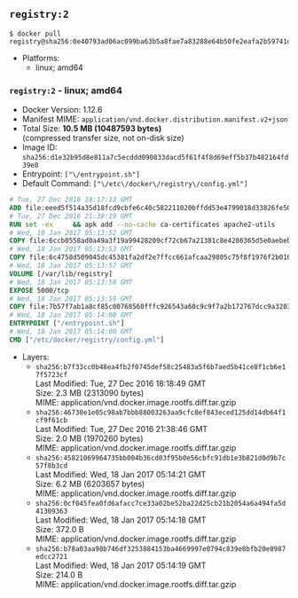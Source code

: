 ## `registry:2`

```console
$ docker pull registry@sha256:0e40793ad06ac099ba63b5a8fae7a83288e64b50fe2eafa2b59741de85fd3b97
```

-	Platforms:
	-	linux; amd64

### `registry:2` - linux; amd64

-	Docker Version: 1.12.6
-	Manifest MIME: `application/vnd.docker.distribution.manifest.v2+json`
-	Total Size: **10.5 MB (10487593 bytes)**  
	(compressed transfer size, not on-disk size)
-	Image ID: `sha256:d1e32b95d8e811a7c5ecddd090833dacd5f61f4f8d69eff5b37b482164fd39e8`
-	Entrypoint: `["\/entrypoint.sh"]`
-	Default Command: `["\/etc\/docker\/registry\/config.yml"]`

```dockerfile
# Tue, 27 Dec 2016 18:17:13 GMT
ADD file:eeed5f514a35d18fcd9cbfe6c40c582211020bffdd53e4799018d33826fe5067 in / 
# Tue, 27 Dec 2016 21:38:19 GMT
RUN set -ex     && apk add --no-cache ca-certificates apache2-utils
# Wed, 18 Jan 2017 05:13:52 GMT
COPY file:6ccb0558ad0a49a3f19a99428209cf72cb67a21381c8e4286365d5e0aebebd50 in /bin/registry 
# Wed, 18 Jan 2017 05:13:53 GMT
COPY file:6c4758d509045dc45381fa2df2e7ffcc661afcaa29805c75f8f1976f2b016db8 in /etc/docker/registry/config.yml 
# Wed, 18 Jan 2017 05:13:57 GMT
VOLUME [/var/lib/registry]
# Wed, 18 Jan 2017 05:13:58 GMT
EXPOSE 5000/tcp
# Wed, 18 Jan 2017 05:13:59 GMT
COPY file:7b57f7ab1a8cf85c00768560fffc926543a60c9c9f7a2b172767dcc9a3203394 in /entrypoint.sh 
# Wed, 18 Jan 2017 05:14:00 GMT
ENTRYPOINT ["/entrypoint.sh"]
# Wed, 18 Jan 2017 05:14:00 GMT
CMD ["/etc/docker/registry/config.yml"]
```

-	Layers:
	-	`sha256:b7f33cc0b48ea4fb2f0745def58c25483a5f6b7aed5b41ce8f1cb6e17f5723cf`  
		Last Modified: Tue, 27 Dec 2016 18:18:49 GMT  
		Size: 2.3 MB (2313090 bytes)  
		MIME: application/vnd.docker.image.rootfs.diff.tar.gzip
	-	`sha256:46730e1e05c98ab7bbb88003263aa9cfc8ef843eced125dd14db64f1cf9f61cb`  
		Last Modified: Tue, 27 Dec 2016 21:38:46 GMT  
		Size: 2.0 MB (1970260 bytes)  
		MIME: application/vnd.docker.image.rootfs.diff.tar.gzip
	-	`sha256:45821069964735bb004b36cd03f95b0e56cbfc91db1e3b821d0d9b7c57f8b3cd`  
		Last Modified: Wed, 18 Jan 2017 05:14:21 GMT  
		Size: 6.2 MB (6203657 bytes)  
		MIME: application/vnd.docker.image.rootfs.diff.tar.gzip
	-	`sha256:0cf045fea0fd6afacc7ce33a02be52ba22d25cb21b2054a6a494fa5d41309363`  
		Last Modified: Wed, 18 Jan 2017 05:14:18 GMT  
		Size: 372.0 B  
		MIME: application/vnd.docker.image.rootfs.diff.tar.gzip
	-	`sha256:b78a03aa98b746df3253884153ba4669997e0794c839e8bfb20e0987edcc2721`  
		Last Modified: Wed, 18 Jan 2017 05:14:19 GMT  
		Size: 214.0 B  
		MIME: application/vnd.docker.image.rootfs.diff.tar.gzip
